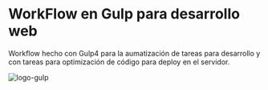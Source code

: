 # WorkFlow en Gulp para desarrollo web

Workflow hecho con Gulp4 para la aumatización de tareas para desarrollo y con tareas para optimización de código para deploy en el servidor.


![logo-gulp](https://gulpjs.com/img/gulp-white-logo.svg)


